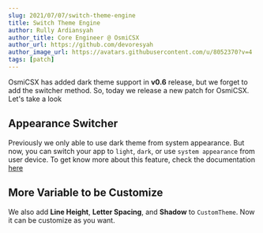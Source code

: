 ```yaml
--- 
slug: 2021/07/07/switch-theme-engine
title: Switch Theme Engine
author: Rully Ardiansyah
author_title: Core Engineer @ OsmiCSX
author_url: https://github.com/devoresyah
author_image_url: https://avatars.githubusercontent.com/u/8052370?v=4
tags: [patch]
---
```


OsmiCSX has added dark theme support in **v0.6** release, but we forget to add the switcher method. So, today we release a new patch for OsmiCSX. Let's take a look

## Appearance Switcher
Previously we only able to use dark theme from system appearance. But now, you can switch your app to `light`, `dark`, or use `system appearance` from user device. To get know more about this feature, check the documentation [here](https://osmicsx.dev/docs/appearance/dark-theme)

## More Variable to be Customize
We also add **Line Height**, **Letter Spacing**, and **Shadow** to `CustomTheme`. Now it can be customize as you want.